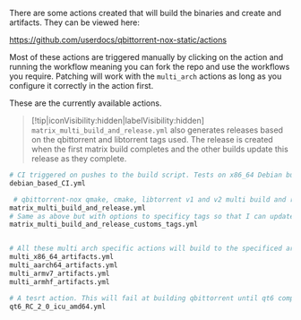 There are some actions created that will build the binaries and create and artifacts. They can be viewed here:

<https://github.com/userdocs/qbittorrent-nox-static/actions>

Most of these actions are triggered manually by clicking on the action and running the workflow meaning you can fork the repo and use the workflows you require. Patching will work with the `multi_arch` actions as long as you configure it correctly in the action first.

These are the currently available actions.

> [!tip|iconVisibility:hidden|labelVisibility:hidden] `matrix_multi_build_and_release.yml` also generates releases based on the qbittorrent and libtorrent tags used. The release is created when the first matrix build completes and the other builds update this release as they complete.

```bash
# CI triggered on pushes to the build script. Tests on x86_64 Debian buster/sid Ubuntu Focal/hirsute to make sure it all works on these platforms.
debian_based_CI.yml

 # qbittorrent-nox qmake, cmake, libtorrent v1 and v2 multi build and release across these architectures - x86_64 armhf armv7 aarch64 cross built via musl prebuilt toolchains. 32 builds are created. 16 per release.
matrix_multi_build_and_release.yml
# Same as above but with options to specificy tags so that I can update previous releases.
matrix_multi_build_and_release_customs_tags.yml


# All these multi arch specific actions will build to the specificed arch using qmake and cmake using the latest releases of qbittorrent and libtorrent, with and without icu for libtorrent v1 an v2. 8 articafts per action are created.
multi_x86_64_artifacts.yml
multi_aarch64_artifacts.yml
multi_armv7_artifacts.yml
multi_armhf_artifacts.yml

# A tesrt action. This will fail at building qbittorrent until qt6 compatible fixes are pushed to master
qt6_RC_2_0_icu_amd64.yml

```

